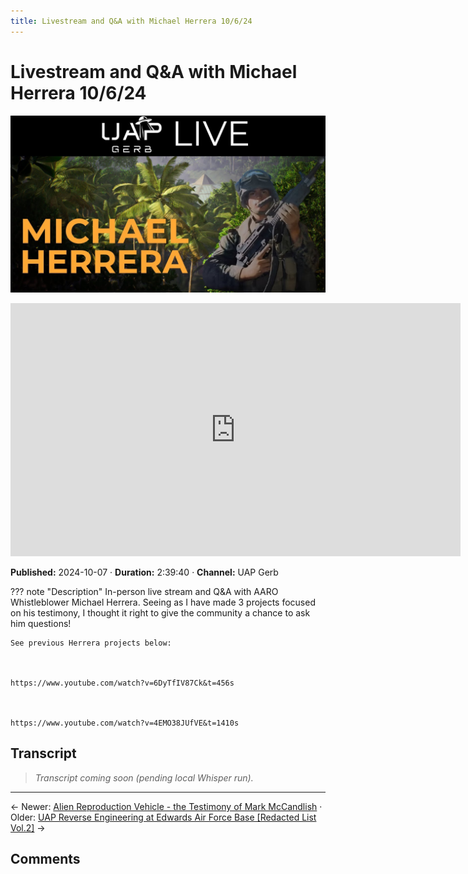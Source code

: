 ```yaml
---
title: Livestream and Q&A with Michael Herrera 10/6/24
---
```


# Livestream and Q&A with Michael Herrera 10/6/24

![thumbnail](../videos/AyA2SfFK89Q-livestream-and-qa-with-michael-herrera-10624/thumb.jpg)

<iframe width="720" height="405" src="https://www.youtube.com/embed/AyA2SfFK89Q" frameborder="0" allowfullscreen></iframe>

**Published:** 2024-10-07  ·  **Duration:** 2:39:40  ·  **Channel:** UAP Gerb

??? note "Description"
    In-person live stream and Q&A with AARO Whistleblower Michael Herrera. Seeing as I have made 3 projects focused on his testimony, I thought it right to give the community a chance to ask him questions!

    

    See previous Herrera projects below: 

    

    https://www.youtube.com/watch?v=6DyTfIV87Ck&t=456s

    

    https://www.youtube.com/watch?v=4EMO38JUfVE&t=1410s

## Transcript
> _Transcript coming soon (pending local Whisper run)._

---

← Newer: [Alien Reproduction Vehicle - the Testimony of Mark McCandlish](video-pages/wF07QMm6joE.md) · Older: [UAP Reverse Engineering at Edwards Air Force Base [Redacted List Vol.2]](video-pages/U_LSMLGBDNg.md) →

## Comments

<script src="https://utteranc.es/client.js" repo="christophermori/ubiquitous-happiness" issue-term="pathname" label="comments" theme="github-light" crossorigin="anonymous" async></script>
